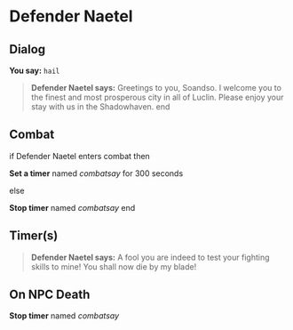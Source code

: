# Defender Naetel


## Dialog

**You say:** `hail`



>**Defender Naetel says:** Greetings to you, Soandso. I welcome you to the finest and most prosperous city in all of Luclin. Please enjoy your stay with us in the Shadowhaven.
end



## Combat

if Defender Naetel enters combat  then


**Set a timer** named *combatsay* for 300 seconds

else


**Stop timer** named *combatsay*
end



## Timer(s)

>**Defender Naetel says:** A fool you are indeed to test your fighting skills to mine!  You shall now die by my blade!


## On NPC Death

**Stop timer** named *combatsay*
